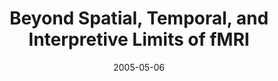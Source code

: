 ---
title: "Beyond Spatial, Temporal, and Interpretive Limits of fMRI"
project_id: 
date: 2005-05-06
conference_id: ""
presenters:
   - peter_bandettini
summary: "<p>OHBM 2005 education program, Toronto, CA</p>"
file: /assets/presentations/T176.pdf
filename: T176.pdf
layout: presentation
---
